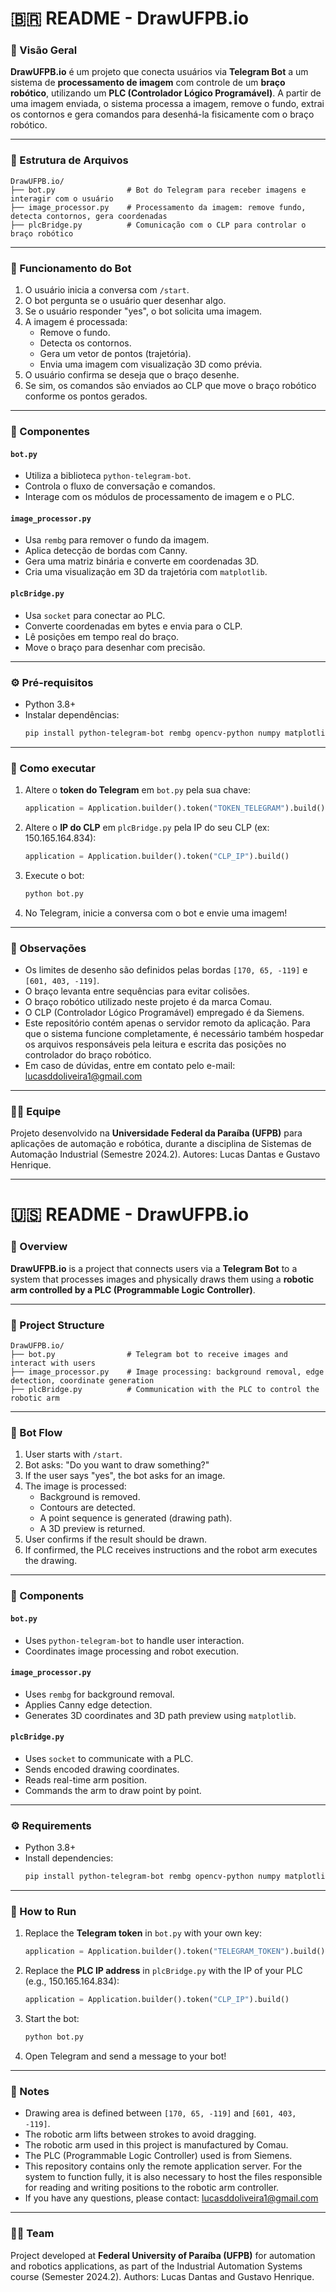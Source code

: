 
# 🇧🇷 README - DrawUFPB.io

### 🧠 Visão Geral

**DrawUFPB.io** é um projeto que conecta usuários via **Telegram Bot** a um sistema de **processamento de imagem** com controle de um **braço robótico**, utilizando um **PLC (Controlador Lógico Programável)**. A partir de uma imagem enviada, o sistema processa a imagem, remove o fundo, extrai os contornos e gera comandos para desenhá-la fisicamente com o braço robótico.

---

### 📁 Estrutura de Arquivos

```
DrawUFPB.io/
├── bot.py                # Bot do Telegram para receber imagens e interagir com o usuário
├── image_processor.py    # Processamento da imagem: remove fundo, detecta contornos, gera coordenadas
├── plcBridge.py          # Comunicação com o CLP para controlar o braço robótico
```

---

### 🤖 Funcionamento do Bot

1. O usuário inicia a conversa com `/start`.
2. O bot pergunta se o usuário quer desenhar algo.
3. Se o usuário responder "yes", o bot solicita uma imagem.
4. A imagem é processada:
   - Remove o fundo.
   - Detecta os contornos.
   - Gera um vetor de pontos (trajetória).
   - Envia uma imagem com visualização 3D como prévia.
5. O usuário confirma se deseja que o braço desenhe.
6. Se sim, os comandos são enviados ao CLP que move o braço robótico conforme os pontos gerados.

---

### 🧩 Componentes

#### `bot.py`
- Utiliza a biblioteca `python-telegram-bot`.
- Controla o fluxo de conversação e comandos.
- Interage com os módulos de processamento de imagem e o PLC.

#### `image_processor.py`
- Usa `rembg` para remover o fundo da imagem.
- Aplica detecção de bordas com Canny.
- Gera uma matriz binária e converte em coordenadas 3D.
- Cria uma visualização em 3D da trajetória com `matplotlib`.

#### `plcBridge.py`
- Usa `socket` para conectar ao PLC.
- Converte coordenadas em bytes e envia para o CLP.
- Lê posições em tempo real do braço.
- Move o braço para desenhar com precisão.

---

### ⚙️ Pré-requisitos

- Python 3.8+
- Instalar dependências:
  ```bash
  pip install python-telegram-bot rembg opencv-python numpy matplotlib pillow python-dotenv
  ```

---

### 🚀 Como executar

1. Altere o **token do Telegram** em `bot.py` pela sua chave:
   ```python
   application = Application.builder().token("TOKEN_TELEGRAM").build()
   ```

2. Altere o **IP do CLP** em `plcBridge.py` pela IP do seu CLP (ex: 150.165.164.834):
   ```python
   application = Application.builder().token("CLP_IP").build()
   ```

3. Execute o bot:
   ```bash
   python bot.py
   ```

4. No Telegram, inicie a conversa com o bot e envie uma imagem!


---

### 📌 Observações

- Os limites de desenho são definidos pelas bordas `[170, 65, -119]` e `[601, 403, -119]`.
- O braço levanta entre sequências para evitar colisões.
- O braço robótico utilizado neste projeto é da marca Comau.
- O CLP (Controlador Lógico Programável) empregado é da Siemens.
- Este repositório contém apenas o servidor remoto da aplicação. Para que o sistema funcione completamente, é necessário também hospedar os arquivos responsáveis pela leitura e escrita das posições no controlador do braço robótico.
- Em caso de dúvidas, entre em contato pelo e-mail: lucasddoliveira1@gmail.com
---

### 👨‍🔧 Equipe

Projeto desenvolvido na **Universidade Federal da Paraíba (UFPB)** para aplicações de automação e robótica, durante a disciplina de Sistemas de Automação Industrial (Semestre 2024.2). Autores: Lucas Dantas e Gustavo Henrique.

---

# 🇺🇸 README - DrawUFPB.io

### 🧠 Overview

**DrawUFPB.io** is a project that connects users via a **Telegram Bot** to a system that processes images and physically draws them using a **robotic arm controlled by a PLC (Programmable Logic Controller)**.

---

### 📁 Project Structure

```
DrawUFPB.io/
├── bot.py                # Telegram bot to receive images and interact with users
├── image_processor.py    # Image processing: background removal, edge detection, coordinate generation
├── plcBridge.py          # Communication with the PLC to control the robotic arm
```

---

### 🤖 Bot Flow

1. User starts with `/start`.
2. Bot asks: "Do you want to draw something?"
3. If the user says "yes", the bot asks for an image.
4. The image is processed:
   - Background is removed.
   - Contours are detected.
   - A point sequence is generated (drawing path).
   - A 3D preview is returned.
5. User confirms if the result should be drawn.
6. If confirmed, the PLC receives instructions and the robot arm executes the drawing.

---

### 🧩 Components

#### `bot.py`
- Uses `python-telegram-bot` to handle user interaction.
- Coordinates image processing and robot execution.

#### `image_processor.py`
- Uses `rembg` for background removal.
- Applies Canny edge detection.
- Generates 3D coordinates and 3D path preview using `matplotlib`.

#### `plcBridge.py`
- Uses `socket` to communicate with a PLC.
- Sends encoded drawing coordinates.
- Reads real-time arm position.
- Commands the arm to draw point by point.

---

### ⚙️ Requirements

- Python 3.8+
- Install dependencies:
  ```bash
  pip install python-telegram-bot rembg opencv-python numpy matplotlib pillow python-dotenv
  ```

---

### 🚀 How to Run

1. Replace the **Telegram token** in `bot.py` with your own key:
   ```python
   application = Application.builder().token("TELEGRAM_TOKEN").build()
   ```

2. Replace the **PLC IP address** in `plcBridge.py` with the IP of your PLC (e.g., 150.165.164.834):
   ```python
   application = Application.builder().token("CLP_IP").build()
   ```

3. Start the bot:
   ```bash
   python bot.py
   ```

4. Open Telegram and send a message to your bot!

---

### 📌 Notes

- Drawing area is defined between `[170, 65, -119]` and `[601, 403, -119]`.
- The robotic arm lifts between strokes to avoid dragging.
- The robotic arm used in this project is manufactured by Comau.
- The PLC (Programmable Logic Controller) used is from Siemens.
- This repository contains only the remote application server. For the system to function fully, it is also necessary to host the files responsible for reading and writing positions to the robotic arm controller.
- If you have any questions, please contact: lucasddoliveira1@gmail.com

---

### 👨‍🔧 Team

Project developed at **Federal University of Paraíba (UFPB)** for automation and robotics applications, as part of the Industrial Automation Systems course (Semester 2024.2). Authors: Lucas Dantas and Gustavo Henrique.
